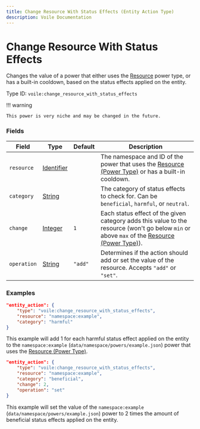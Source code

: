 ```yaml
---
title: Change Resource With Status Effects (Entity Action Type)
description: Voile Documentation
---
```


# Change Resource With Status Effects

Changes the value of a power that either uses the [Resource](https://origins.readthedocs.io/en/latest/types/power_types/resource/) power type, or has a built-in cooldown, based on the status effects applied on the entity.

Type ID: `voile:change_resource_with_status_effects`

!!! warning
    
    This power is very niche and may be changed in the future.

### Fields

Field | Type | Default | Description
------|------|---------|------------
`resource` | [Identifier](https://origins.readthedocs.io/en/latest/types/data_types/identifier/) | | The namespace and ID of the power that uses the [Resource (Power Type)](https://origins.readthedocs.io/en/latest/types/power_types/resource/) or has a built-in cooldown.
`category` | [String](https://origins.readthedocs.io/en/latest/types/data_types/string/) | | The category of status effects to check for. Can be `beneficial`, `harmful`, or `neutral`.
`change` | [Integer](https://origins.readthedocs.io/en/latest/types/data_types/integer/) | `1` | Each status effect of the given category adds this value to the resource (won't go below `min` or above `max` of the [Resource (Power Type)](https://origins.readthedocs.io/en/latest/types/power_types/resource/)).
`operation` | [String](https://origins.readthedocs.io/en/latest/types/data_types/string/) | `"add"` | Determines if the action should add or set the value of the resource. Accepts `"add"` or `"set"`.

### Examples

```json
"entity_action": {
    "type": "voile:change_resource_with_status_effects",
    "resource": "namespace:example",
    "category": "harmful"
}
```

This example will add 1 for each harmful status effect applied on the entity to the `namespace:example` (`data/namespace/powers/example.json`) power that uses the [Resource (Power Type)](https://origins.readthedocs.io/en/latest/types/power_types/resource/).

```json
"entity_action": {
    "type": "voile:change_resource_with_status_effects",
    "resource": "namespace:example",
    "category": "beneficial",
    "change": 2,
    "operation": "set"
}
```

This example will set the value of the `namespace:example` (`data/namespace/powers/example.json`) power to 2 times the amount of beneficial status effects applied on the entity.